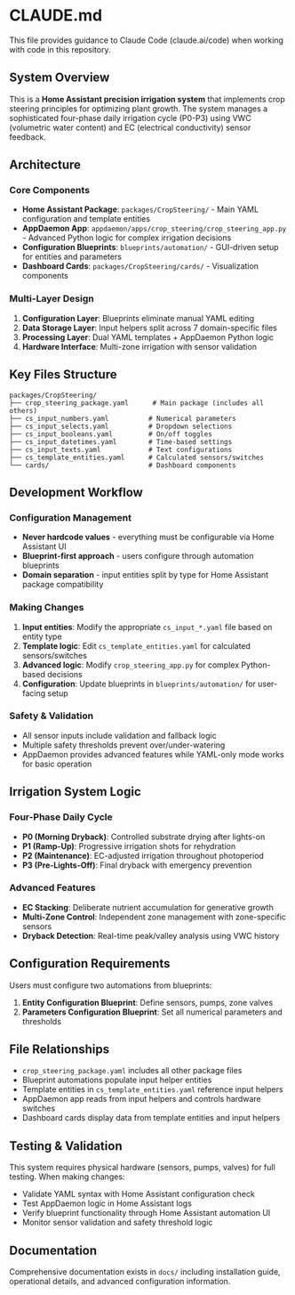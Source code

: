 # CLAUDE.md

This file provides guidance to Claude Code (claude.ai/code) when working with code in this repository.

## System Overview

This is a **Home Assistant precision irrigation system** that implements crop steering principles for optimizing plant growth. The system manages a sophisticated four-phase daily irrigation cycle (P0-P3) using VWC (volumetric water content) and EC (electrical conductivity) sensor feedback.

## Architecture

### Core Components
- **Home Assistant Package**: `packages/CropSteering/` - Main YAML configuration and template entities
- **AppDaemon App**: `appdaemon/apps/crop_steering/crop_steering_app.py` - Advanced Python logic for complex irrigation decisions
- **Configuration Blueprints**: `blueprints/automation/` - GUI-driven setup for entities and parameters
- **Dashboard Cards**: `packages/CropSteering/cards/` - Visualization components

### Multi-Layer Design
1. **Configuration Layer**: Blueprints eliminate manual YAML editing
2. **Data Storage Layer**: Input helpers split across 7 domain-specific files
3. **Processing Layer**: Dual YAML templates + AppDaemon Python logic
4. **Hardware Interface**: Multi-zone irrigation with sensor validation

## Key Files Structure

```
packages/CropSteering/
├── crop_steering_package.yaml      # Main package (includes all others)
├── cs_input_numbers.yaml          # Numerical parameters
├── cs_input_selects.yaml          # Dropdown selections
├── cs_input_booleans.yaml         # On/off toggles
├── cs_input_datetimes.yaml        # Time-based settings
├── cs_input_texts.yaml            # Text configurations
├── cs_template_entities.yaml      # Calculated sensors/switches
└── cards/                         # Dashboard components
```

## Development Workflow

### Configuration Management
- **Never hardcode values** - everything must be configurable via Home Assistant UI
- **Blueprint-first approach** - users configure through automation blueprints
- **Domain separation** - input entities split by type for Home Assistant package compatibility

### Making Changes
1. **Input entities**: Modify the appropriate `cs_input_*.yaml` file based on entity type
2. **Template logic**: Edit `cs_template_entities.yaml` for calculated sensors/switches
3. **Advanced logic**: Modify `crop_steering_app.py` for complex Python-based decisions
4. **Configuration**: Update blueprints in `blueprints/automation/` for user-facing setup

### Safety & Validation
- All sensor inputs include validation and fallback logic
- Multiple safety thresholds prevent over/under-watering
- AppDaemon provides advanced features while YAML-only mode works for basic operation

## Irrigation System Logic

### Four-Phase Daily Cycle
- **P0 (Morning Dryback)**: Controlled substrate drying after lights-on
- **P1 (Ramp-Up)**: Progressive irrigation shots for rehydration  
- **P2 (Maintenance)**: EC-adjusted irrigation throughout photoperiod
- **P3 (Pre-Lights-Off)**: Final dryback with emergency prevention

### Advanced Features
- **EC Stacking**: Deliberate nutrient accumulation for generative growth
- **Multi-Zone Control**: Independent zone management with zone-specific sensors
- **Dryback Detection**: Real-time peak/valley analysis using VWC history

## Configuration Requirements

Users must configure two automations from blueprints:
1. **Entity Configuration Blueprint**: Define sensors, pumps, zone valves
2. **Parameters Configuration Blueprint**: Set all numerical parameters and thresholds

## File Relationships

- `crop_steering_package.yaml` includes all other package files
- Blueprint automations populate input helper entities
- Template entities in `cs_template_entities.yaml` reference input helpers
- AppDaemon app reads from input helpers and controls hardware switches
- Dashboard cards display data from template entities and input helpers

## Testing & Validation

This system requires physical hardware (sensors, pumps, valves) for full testing. When making changes:
- Validate YAML syntax with Home Assistant configuration check
- Test AppDaemon logic in Home Assistant logs
- Verify blueprint functionality through Home Assistant automation UI
- Monitor sensor validation and safety threshold logic

## Documentation

Comprehensive documentation exists in `docs/` including installation guide, operational details, and advanced configuration information.